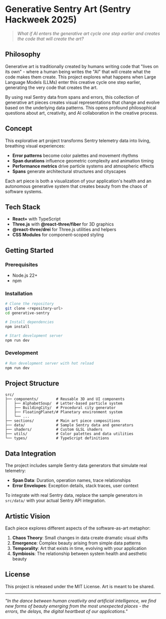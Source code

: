 # Generative Sentry Art (Sentry Hackweek 2025)

> _What if AI enters the generative art cycle one step earlier and creates the code that will create
> the art?_

## Philosophy

Generative art is traditionally created by humans writing code that "lives on its own" - where a
human being writes the "AI" that will create what the code makes them create. This project explores
what happens when Large Language Models (LLMs) enter this creative cycle one step earlier,
generating the very code that creates the art.

By using real Sentry data from spans and errors, this collection of generative art pieces creates
visual representations that change and evolve based on the underlying data patterns. This opens
profound philosophical questions about art, creativity, and AI collaboration in the creative
process.

## Concept

This explorative art project transforms Sentry telemetry data into living, breathing visual
experiences:

- **Error patterns** become color palettes and movement rhythms
- **Span durations** influence geometric complexity and animation timing
- **Performance metrics** drive particle systems and atmospheric effects
- **Spans** generate architectural structures and cityscapes

Each art piece is both a visualization of your application's health and an autonomous generative
system that creates beauty from the chaos of software systems.

## Tech Stack

- **React+** with TypeScript
- **Three.js** with **@react-three/fiber** for 3D graphics
- **@react-three/drei** for Three.js utilities and helpers
- **CSS Modules** for component-scoped styling

## Getting Started

### Prerequisites

- Node.js 22+
- npm

### Installation

```bash
# Clone the repository
git clone <repository-url>
cd generative-sentry

# Install dependencies
npm install

# Start development server
npm run dev
```

### Development

```bash
# Run development server with hot reload
npm run dev
```

## Project Structure

```
src/
├── components/        # Reusable 3D and UI components
│   ├── AlphabetSoup/  # Letter-based particle system
│   ├── BuildingCity/  # Procedural city generator
│   ├── FloatingPlanet/# Planetary environment system
│   └── ...
├── sections/          # Main art piece compositions
├── data/              # Sample Sentry data and generators
├── shaders/           # Custom GLSL shaders
├── utils/             # Color palettes and data utilities
└── types/             # TypeScript definitions
```

## Data Integration

The project includes sample Sentry data generators that simulate real telemetry:

- **Span Data**: Duration, operation names, trace relationships
- **Error Envelopes**: Exception details, stack traces, user context

To integrate with real Sentry data, replace the sample generators in `src/data/` with your actual
Sentry API integration.

## Artistic Vision

Each piece explores different aspects of the software-as-art metaphor:

1. **Chaos Theory**: Small changes in data create dramatic visual shifts
2. **Emergence**: Complex beauty arising from simple data patterns
3. **Temporality**: Art that exists in time, evolving with your application
4. **Symbiosis**: The relationship between system health and aesthetic beauty

## License

This project is released under the MIT License. Art is meant to be shared.

---

_"In the dance between human creativity and artificial intelligence, we find new forms of beauty
emerging from the most unexpected places - the errors, the delays, the digital heartbeat of our
applications."_
